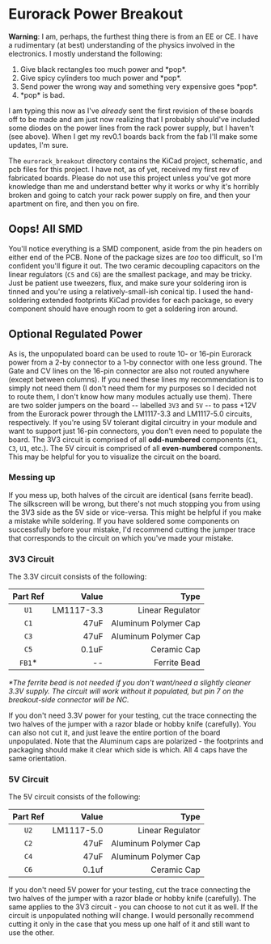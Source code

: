 # Eurorack Power Breakout

**Warning**: I am, perhaps, the furthest thing there is from an EE or CE. 
I have a rudimentary (at best) understanding of the physics involved in the electronics.
I mostly understand the following:

1. Give black rectangles too much power and \*pop\*.
2. Give spicy cylinders too much power and \*pop\*.
3. Send power the wrong way and something very expensive goes \*pop\*.
4. \*pop\* is bad.

I am typing this now as I've _already_ sent the first revision of these boards off to be made and am just now realizing that I probably should've included some diodes on the power lines from the rack power supply, but I haven't (see above).
When I get my rev0.1 boards back from the fab I'll make some updates, I'm sure.

The `eurorack_breakout` directory contains the KiCad project, schematic, and pcb files for this project.
I have not, as of yet, received my first rev of fabricated boards.
Please do not use this project unless you've got more knowledge than me and understand better why it works or why it's horribly broken and going to catch your rack power supply on fire, and then your apartment on fire, and then you on fire.

## Oops! All SMD

You'll notice everything is a SMD component, aside from the pin headers on either end of the PCB.
None of the package sizes are _too_ too difficult, so I'm confident you'll figure it out.
The two ceramic decoupling capacitors on the linear regulators (`C5` and `C6`) are the smallest package, and may be tricky.
Just be patient use tweezers, flux, and make sure your soldering iron is tinned and you're using a relatively-small-ish conical tip.
I used the hand-soldering extended footprints KiCad provides for each package, so every component should have enough room to get a soldering iron around.

## Optional Regulated Power

As is, the unpopulated board can be used to route 10- or 16-pin Eurorack power from a 2-by connector to a 1-by connector with one less ground. 
The Gate and CV lines on the 16-pin connector are also not routed anywhere (except between columns).
If you need these lines my recommendation is to simply not need them (I don't need them for my purposes so I decided not to route them, I don't know how many modules actually use them).
There are two solder jumpers on the board -- labelled `3V3` and `5V` -- to pass +12V from the Eurorack power through the LM1117-3.3 and LM1117-5.0 circuits, respectively.
If you're using 5V tolerant digital circuitry in your module and want to support just 16-pin connectors, you don't even need to populate the board.
The 3V3 circuit is comprised of all **odd-numbered** components (`C1`, `C3`, `U1`, etc.).
The 5V circuit is comprised of all **even-numbered** components.
This may be helpful for you to visualize the circuit on the board.

### Messing up

If you mess up, both halves of the circuit are identical (sans ferrite bead).
The silkscreen will be wrong, but there's not much stopping you from using the 3V3 side as the 5V side or vice-versa.
This might be helpful if you make a mistake while soldering.
If you have soldered some components on successfully before your mistake, I'd recommend cutting the jumper trace that corresponds to the circuit on which you've made your mistake.

### 3V3 Circuit

The 3.3V circuit consists of the following:

|Part Ref|Value|Type|
|:-:|--:|--:|
|`U1`|LM1117-3.3|Linear Regulator|
|`C1`|47uF|Aluminum Polymer Cap|
|`C3`|47uF|Aluminum Polymer Cap|
|`C5`|0.1uF|Ceramic Cap|
|`FB1`\*| -- |Ferrite Bead|

_\*The ferrite bead is not needed if you don't want/need a slightly cleaner 3.3V supply._
_The circuit will work without it populated, but pin 7 on the breakout-side connector will be NC._

If you don't need 3.3V power for your testing, cut the trace connecting the two halves of the jumper with a razor blade or hobby knife (carefully).
You can also not cut it, and just leave the entire portion of the board unpopulated.
Note that the Aluminum caps are polarized - the footprints and packaging should make it clear which side is which. 
All 4 caps have the same orientation.

### 5V Circuit

The 5V circuit consists of the following:

|Part Ref|Value|Type|
|:-:|--:|--:|
|`U2`|LM1117-5.0|Linear Regulator|
|`C2`|47uF|Aluminum Polymer Cap|
|`C4`|47uF|Aluminum Polymer Cap|
|`C6`|0.1uf|Ceramic Cap|

If you don't need 5V power for your testing, cut the trace connecting the two halves of the jumper with a razor blade or hobby knife (carefully).
The same applies to the 3V3 circuit - you can choose to not cut it as well. 
If the circuit is unpopulated nothing will change.
I would personally recommend cutting it only in the case that you mess up one half of it and still want to use the other.
